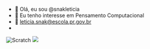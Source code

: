 - 👋 Olá, eu sou @snakleticia
- 👀 Eu tenho interesse em Pensamento Computacional
- 📧 leticia.snak@escola.pr.gov.br
- 
![Scratch](https://img.shields.io/badge/Scratch-4D97FF?style=for-the-badge&logo=Scratch&logoColor=white)
<img src = "https://img.shields.io/badge/JavaScript-323330?style=for-the-badge&logo=javascript&logoColor=F7DF1E">
